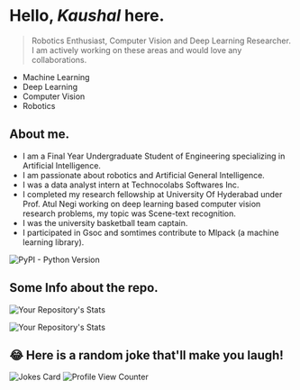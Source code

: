 # Hello, *Kaushal* here.
>Robotics Enthusiast, Computer Vision and Deep Learning Researcher.
I am actively working on these areas and would love any collaborations.
- Machine Learning
- Deep Learning
- Computer Vision
- Robotics

## About me.
- I am a Final Year Undergraduate Student of Engineering specializing in Artificial Intelligence.
- I am passionate about robotics and Artificial General Intelligence.
- I was a data analyst intern at Technocolabs Softwares Inc.
- I completed my research fellowship at University Of Hyderabad under Prof. Atul Negi working on deep learning based computer vision research problems, my topic was Scene-text recognition. 
- I was the university basketball team captain.
- I participated in Gsoc and somtimes contribute to Mlpack (a machine learning library).

![PyPI - Python Version](https://img.shields.io/pypi/pyversions/py?style=plastic)

## Some Info about the repo.

![Your Repository's Stats](https://github-readme-stats.vercel.app/api?username=kaushal07wick&show_icons=true)

![Your Repository's Stats](https://github-readme-stats.vercel.app/api/top-langs/?username=kaushal07wick&theme=blue-green)


## 😂 Here is a random joke that'll make you laugh!
![Jokes Card](https://readme-jokes.vercel.app/api)
![Profile View Counter](https://komarev.com/ghpvc/?username=kaushal07wick)
